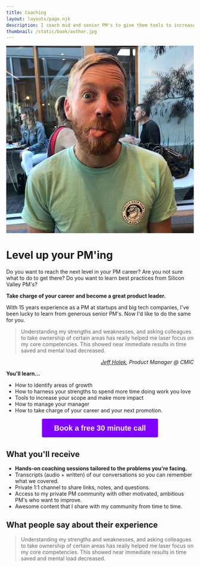 ```yaml
---
title: Coaching
layout: layouts/page.njk
description: I coach mid and senior PM's to give them tools to increase their scope and make more impact.
thumbnail: /static/book/author.jpg
---
```


<img class="small bio" src="/static/book/author.jpg">

# Level up your PM'ing

Do you want to reach the next level in your PM career? Are you not sure what to do to get there? Do you want to learn best practices from Silicon Valley PM's?

**Take charge of your career and become a great product leader.**

With 15 years experience as a PM at startups and big tech companies, I've been lucky to learn from generous senior PM's. Now I'd like to do the same for you.

> Understanding my strengths and weaknesses, and asking colleagues to take ownership of certain areas has really helped me laser focus on my core competencies. This showed near immediate results in time saved and mental load decreased.
<p align="right"><i><a href="https://www.jeffholek.com/" target="_blank">Jeff Holek</a>, Product Manager @ CMIC</i></p>

**You'll learn...**
* How to identify areas of growth
* How to harness your strengths to spend more time doing work you love
* Tools to increase your scope and make more impact
* How to manage your manager
* How to take charge of your career and your next promotion.

<!-- Typeform form to let people ask questions about coaching -->
<center><a class="typeform-share button" href="https://form.typeform.com/to/F1QEXj4n?typeform-medium=embed-snippet" data-mode="popup" style="display:inline-block;text-decoration:none;background-color:#8000FF;color:white;cursor:pointer;font-family:Helvetica,Arial,sans-serif;font-size:20px;line-height:50px;text-align:center;margin:0;height:50px;padding:0px 33px;border-radius:3px;max-width:100%;white-space:nowrap;overflow:hidden;text-overflow:ellipsis;font-weight:bold;-webkit-font-smoothing:antialiased;-moz-osx-font-smoothing:grayscale;" data-size="100" data-hide-headers="true" target="_blank">Book a free 30 minute call </a></center> <script> (function() { var qs,js,q,s,d=document, gi=d.getElementById, ce=d.createElement, gt=d.getElementsByTagName, id="typef_orm_share", b="https://embed.typeform.com/"; if(!gi.call(d,id)){ js=ce.call(d,"script"); js.id=id; js.src=b+"embed.js"; q=gt.call(d,"script")[0]; q.parentNode.insertBefore(js,q) } })() </script>

## What you'll receive

* **Hands-on coaching sessions tailored to the problems you're facing.**
* Transcripts (audio + written) of our conversations so you can remember what we covered.
* Private 1:1 channel to share links, notes, and questions.
* Access to my private PM community with other motivated, ambitious PM's who want to improve.
* Awesome content that I share with my community from time to time.

## What people say about their experience

> Understanding my strengths and weaknesses, and asking colleagues to take ownership of certain areas has really helped me laser focus on my core competencies. This showed near immediate results in time saved and mental load decreased.
